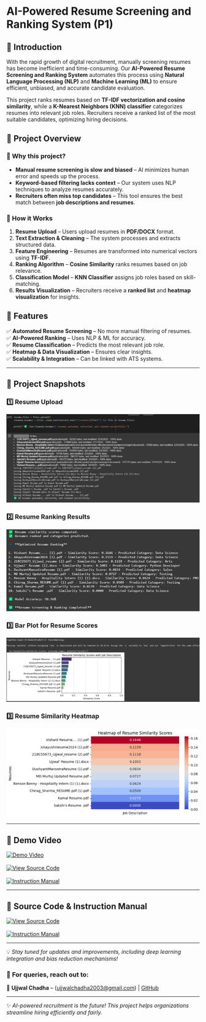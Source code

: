 # AI-Powered Resume Screening and Ranking System (P1)

## 🚀 Introduction
With the rapid growth of digital recruitment, manually screening resumes has become inefficient and time-consuming. Our **AI-Powered Resume Screening and Ranking System** automates this process using **Natural Language Processing (NLP)** and **Machine Learning (ML)** to ensure efficient, unbiased, and accurate candidate evaluation.

This project ranks resumes based on **TF-IDF vectorization and cosine similarity**, while a **K-Nearest Neighbors (KNN) classifier** categorizes resumes into relevant job roles. Recruiters receive a ranked list of the most suitable candidates, optimizing hiring decisions.

## 📌 Project Overview
### **🔹 Why this project?**
- **Manual resume screening is slow and biased** – AI minimizes human error and speeds up the process.
- **Keyword-based filtering lacks context** – Our system uses NLP techniques to analyze resumes accurately.
- **Recruiters often miss top candidates** – This tool ensures the best match between **job descriptions and resumes**.

### **🔹 How it Works**
1. **Resume Upload** – Users upload resumes in **PDF/DOCX** format.
2. **Text Extraction & Cleaning** – The system processes and extracts structured data.
3. **Feature Engineering** – Resumes are transformed into numerical vectors using **TF-IDF**.
4. **Ranking Algorithm** – **Cosine Similarity** ranks resumes based on job relevance.
5. **Classification Model** – **KNN Classifier** assigns job roles based on skill-matching.
6. **Results Visualization** – Recruiters receive a **ranked list** and **heatmap visualization** for insights.

## 🌟 Features
✅ **Automated Resume Screening** – No more manual filtering of resumes.  
✅ **AI-Powered Ranking** – Uses NLP & ML for accuracy.  
✅ **Resume Classification** – Predicts the most relevant job role.  
✅ **Heatmap & Data Visualization** – Ensures clear insights.  
✅ **Scalability & Integration** – Can be linked with ATS systems.

---

## 📸 Project Snapshots  

### 1️⃣ Resume Upload  
![Resume Upload](https://github.com/ujjwalchadha-create/AI-Resume-Screening-P1/blob/2c6e8e27b4f1b921795858ee21319cd6a9d7405b/assets-images/Resume%20uploading.png)

### 2️⃣ Resume Ranking Results  
![Ranking Results](https://github.com/ujjwalchadha-create/AI-Resume-Screening-P1/blob/2c6e8e27b4f1b921795858ee21319cd6a9d7405b/assets-images/Resume%20Ranking.png)

### 3️⃣ Bar Plot for Resume Scores  
![BarPLot](https://github.com/ujjwalchadha-create/AI-Resume-Screening-P1/blob/2c6e8e27b4f1b921795858ee21319cd6a9d7405b/assets-images/Barplot%20of%20Scores.png)

### 3️⃣ Resume Similarity Heatmap  
![Heatmap](https://github.com/ujjwalchadha-create/AI-Resume-Screening-P1/blob/2c6e8e27b4f1b921795858ee21319cd6a9d7405b/assets-images/Heat%20Map%20for%20Resume%20Similarities.png)


---

## 🎥 Demo Video

<a href="https://drive.google.com/file/d/1rri9oBVIr4Hro4KnCvQhz9NDyXWCiGtf/view?usp=drive_link" target="_blank">
  <img src="https://img.shields.io/badge/🎥%20Watch%20Demo%20Video-Google%20Drive-red?style=for-the-badge&logo=google-drive" alt="Demo Video">
</a>
<br><br>

<a href="https://colab.research.google.com/drive/1Jrlk3iAkQE6oPt2T09u8rxkGlUJBrqgQ?usp=sharing" target="_blank">
  <img src="https://img.shields.io/badge/🔹%20View%20the%20Source%20Code%20-Colab-blue?style=for-the-badge&logo=googlecolab" alt="View Source Code">
</a>
<br><br>

<a href="https://github.com/ujjwalchadha-create/AI-Resume-Screening-P1/blob/c4777ed27688e4721ed30f6ae0815f57196bb42d/Instructions_manual" target="_blank">
  <img src="https://img.shields.io/badge/🔹%20Instruction%20Manual-GitHub-darkgreen?style=for-the-badge&logo=github" alt="Instruction Manual">
</a>

---

## 📂 Source Code & Instruction Manual

<p align="left">
  <a href="https://colab.research.google.com/drive/1Jrlk3iAkQE6oPt2T09u8rxkGlUJBrqgQ?usp=sharing" target="_blank">
    <img src="https://img.shields.io/badge/🔹%20View%20the%20Source%20Code%20-Colab-blue?style=for-the-badge&logo=googlecolab" alt="View Source Code">
  </a>
  <br><br>
  <a href="https://github.com/ujjwalchadha-create/AI-Resume-Screening-P1/blob/c4777ed27688e4721ed30f6ae0815f57196bb42d/Instructions_manual" target="_blank">
    <img src="https://img.shields.io/badge/🔹%20Instruction%20Manual-GitHub-darkgreen?style=for-the-badge&logo=github" alt="Instruction Manual">
  </a>
</p>

---

💡 *Stay tuned for updates and improvements, including deep learning integration and bias reduction mechanisms!*

### 📧 **For queries, reach out to:**  
📌 **Ujjwal Chadha** – (ujjwalchadha2003@gmail.com) | [GitHub](https://github.com/ujjwalchadha-create)

---
✨ *AI-powered recruitment is the future! This project helps organizations streamline hiring efficiently and fairly.*
